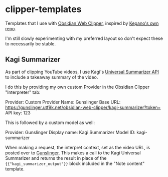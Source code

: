 # clipper-templates

Templates that I use with [Obsidian Web Clipper](https://obsidian.md/clipper), inspired by [Kepano's own repo](https://github.com/kepano/clipper-templates).

I'm still slowly experimenting with my preferred layout so don't expect these to necessarily be stable.

## Kagi Summarizer

As part of clipping YouTube videos, I use Kagi's [Universal Summarizer API](https://help.kagi.com/kagi/api/summarizer.html) to include a takeaway summary of the video.

I do this by providing my own custom Provider in the Obsidian Clipper "Interpreter" tab:

Provider: Custom
Provider Name: Gunslinger
Base URL: https://gunslinger.utf9k.net/obsidian-web-clipper/kagi-summarizer?token=<snip>
API key: 123

This is followed by a custom model as well:

Provider: Gunslinger
Display name: Kagi Summarizer
Model ID: kagi-summarizer

When making a request, the interpret context, set as the video URL, is posted over to [Gunslinger](https://gunslinger.utf9k.net). This makes a call to the Kagi Universal Summarizer and returns the result in place of the `{{"kagi_summarizer_output"}}` block included in the "Note content" template.
